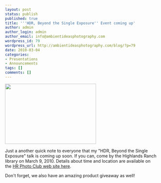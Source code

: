 ```yaml
---
layout: post
status: publish
published: true
title: '''HDR, Beyond the Single Exposure'' Event coming up'
author: admin
author_login: admin
author_email: info@ambientideasphotography.com
wordpress_id: 79
wordpress_url: http://ambientideasphotography.com/blog/?p=79
date: 2010-03-04
categories:
- Presentations
- Announcements
tags: []
comments: []
---
```

<img class="alignright size-medium wp-image-84" title="Swiss Alps" src="http://ambientideasphotography.com/blog/wp-content/uploads/2010/03/MB-After-300x199.jpg" alt="" width="300" height="199" />

Just a another quick note to everyone that my "HDR, Beyond the Single Exposure" talk is coming up soon. If you can, come by the Highlands Ranch library on March 9, 2010. Details about time and location are available on the <a href="http://www.hrphotoclub.com/" target="_blank">HR Photo Club web site here</a>.

Don't forget, we also have an amazing product giveaway as well!
